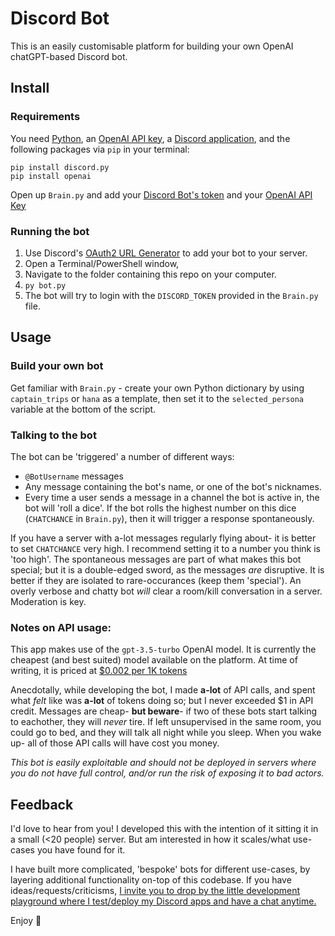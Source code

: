 # Discord Bot

This is an easily customisable platform for building your own OpenAI chatGPT-based Discord bot.

## Install

### Requirements

You need [Python](https://www.python.org/downloads/), an [OpenAI API key](https://platform.openai.com/), a [Discord application](https://discord.com/developers/applications/), and the following packages via `pip` in your terminal:
```
pip install discord.py
pip install openai
```

Open up `Brain.py` and add your [Discord Bot's token](https://discord.com/developers/applications/) and your [OpenAI API Key](https://platform.openai.com/account/api-keys)

### Running the bot

1. Use Discord's [OAuth2 URL Generator](https://discord.com/developers/applications/) to add your bot to your server.
2. Open a Terminal/PowerShell window,
3. Navigate to the folder containing this repo on your computer.
4. `py bot.py`
5. The bot will try to login with the `DISCORD_TOKEN` provided in the `Brain.py` file.

## Usage

### Build your own bot

Get familiar with `Brain.py` - create your own Python dictionary by using `captain_trips` or `hana` as a template, then set it to the `selected_persona` variable at the bottom of the script.

### Talking to the bot

The bot can be 'triggered' a number of different ways:
- `@BotUsername` messages
- Any message containing the bot's name, or one of the bot's nicknames.
- Every time a user sends a message in a channel the bot is active in, the bot will 'roll a dice'. If the bot rolls the highest number on this dice (`CHATCHANCE` in `Brain.py`), then it will trigger a response spontaneously.

If you have a server with a-lot messages regularly flying about- it is better to set `CHATCHANCE` very high. I recommend setting it to a number you think is 'too high'. The spontaneous messages are part of what makes this bot special; but it is a double-edged sword, as the messages *are* disruptive. It is better if they are isolated to rare-occurances (keep them 'special'). An overly verbose and chatty bot *will* clear a room/kill conversation in a server. Moderation is key.

### Notes on API usage:

This app makes use of the `gpt-3.5-turbo` OpenAI model. It is currently the cheapest (and best suited) model available on the platform. At time of writing, it is priced at [$0.002 per 1K tokens](https://openai.com/pricing)

Anecdotally, while developing the bot, I made **a-lot** of API calls, and spent what *felt* like was **a-lot** of tokens doing so; but I never exceeded $1 in API credit. Messages are cheap- **but beware**- if two of these bots start talking to eachother, they will *never* tire. If left unsupervised in the same room, you could go to bed, and they will talk all night while you sleep. When you wake up- all of those API calls will have cost you money.

*This bot is easily exploitable and should not be deployed in servers where you do not have full control, and/or run the risk of exposing it to bad actors.*

## Feedback

I'd love to hear from you!
I developed this with the intention of it sitting it in a small (<20 people) server. But am interested in how it scales/what use-cases you have found for it.

I have built more complicated, 'bespoke' bots for different use-cases, by layering additional functionality on-top of this codebase.
If you have ideas/requests/criticisms, [I invite you to drop by the little development playground where I test/deploy my Discord apps and have a chat anytime.](https://discord.gg/JvWD5TdgkD)

Enjoy 🙌
